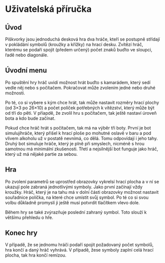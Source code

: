 # Uživatelská příručka

## Úvod

Piškvorky jsou jednoduchá desková hra dva hráče, kteří se postupně střídají v pokládání symbolů (kroužky a křížky) na hrací desku. Zvítězí hráč, kterému se podaří spojit (předem určený) počet znaků buďto ve sloupci, řadě nebo diagonále.

## Úvodní menu

Po spuštění hry hráč uvidí možnost hrát buďto s kamarádem, který sedí vedle něj nebo s počítačem. Pokračovat může zvolením jedné nebo druhé možnosti.

Po té, co si vybere s kým chce hrát, tak může nastavit rozměry hrací plochy (od 3×3 po 26×10) a počet políček potřebných k vítězství, který může být od tří do pěti. V příapdě, že zvolil hru s počítačem, tak ještě nastaví úroveň bota a kdo bude začínat.

Pokud chce hráč hrát s počítačem, tak má na výběr tři boty. První je bot simulujíhráče, který přišel k hrací ploše po mohutné oslavě v baru a pod vlivem alkoholu už v postatě nevnímá, co dělá. Tomu odpovídají i jeho tahy. Druhý bot simuluje hráče, který je plně při smyslech, nicméně s hrou samotnou má minimální zkušenosti. Třetí a nejsilnější bot funguje jako hráč, který už má nějaké partie za sebou.

## Hra

Po zvolení parametrů se uprostřed obrazovky vykrelsí hrací plocha a v ní se ukazují pole zabraná jednotlivými symboly. Jako první začínají vždy kroužky. Hráč, který je na tahu má v dolní části obrazovky možnost nastavit souřadnice políčka, na které chce umístit svůj symbol. Po té co si svou volbu důkladně promyslí ji ještě musí potvrdit tlačítkem vlevo dole.

Během hry se také zvýrazňuje poslední zahraný symbol. Toto slouží k většímu přehledu o hře.

## Konec hry

V případě, že se jednomu hráči podaří spojit požadovaný počet symbolů, hra končí a daný hráč vyhrává. V případě, žese symboly zaplní celá hrací plocha, tak hra končí remízou.
